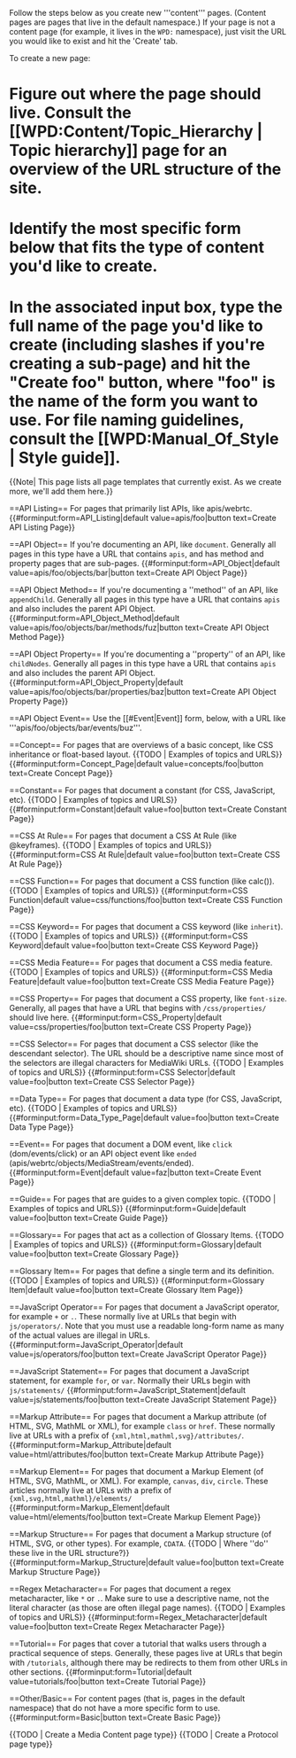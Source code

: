 Follow the steps below as you create new '''content''' pages. (Content pages are pages that live in the default namespace.) If your page is not a content page (for example, it lives in the <code>WPD:</code> namespace), just visit the URL you would like to exist and hit the 'Create' tab.

To create a new page:
# Figure out where the page should live. Consult the [[WPD:Content/Topic_Hierarchy | Topic hierarchy]] page for an overview of the URL structure of the site.
# Identify the most specific form below that fits the type of content you'd like to create.
# In the associated input box, type the full name of the page you'd like to create (including slashes if you're creating a sub-page) and hit the "Create foo" button, where "foo" is the name of the form you want to use. For file naming guidelines, consult the [[WPD:Manual_Of_Style | Style guide]].

{{Note| This page lists all page templates that currently exist. As we create more, we'll add them here.}}


==API Listing==
For pages that primarily list APIs, like apis/webrtc.
{{#forminput:form=API_Listing|default value=apis/foo|button text=Create API Listing Page}}

==API Object==
If you're documenting an API, like <code>document</code>. Generally all pages in this type have a URL that contains <code>apis</code>, and has method and property pages that are sub-pages.
{{#forminput:form=API_Object|default value=apis/foo/objects/bar|button text=Create API Object Page}}

==API Object Method==
If you're documenting a ''method'' of an API, like <code>appendChild</code>. Generally all pages in this type have a URL that contains <code>apis</code> and also includes the parent API Object.
{{#forminput:form=API_Object_Method|default value=apis/foo/objects/bar/methods/fuz|button text=Create API Object Method Page}}

==API Object Property==
If you're documenting a ''property'' of an API, like <code>childNodes</code>. Generally all pages in this type have a URL that contains <code>apis</code> and also includes the parent API Object.
{{#forminput:form=API_Object_Property|default value=apis/foo/objects/bar/properties/baz|button text=Create API Object Property Page}}

==API Object Event==
Use the [[#Event|Event]] form, below, with a URL like '''apis/foo/objects/bar/events/buz'''.

==Concept==
For pages that are overviews of a basic concept, like CSS inheritance or float-based layout.
{{TODO | Examples of topics and URLS}}
{{#forminput:form=Concept_Page|default value=concepts/foo|button text=Create Concept Page}}

==Constant==
For pages that document a constant (for CSS, JavaScript, etc).
{{TODO | Examples of topics and URLS}}
{{#forminput:form=Constant|default value=foo|button text=Create Constant Page}}

==CSS At Rule==
For pages that document a CSS At Rule (like @keyframes).
{{TODO | Examples of topics and URLS}}
{{#forminput:form=CSS At Rule|default value=foo|button text=Create CSS At Rule Page}}

==CSS Function==
For pages that document a CSS function (like calc()).
{{TODO | Examples of topics and URLS}}
{{#forminput:form=CSS Function|default value=css/functions/foo|button text=Create CSS Function Page}}

==CSS Keyword==
For pages that document a CSS keyword (like <code>inherit</code>).
{{TODO | Examples of topics and URLS}}
{{#forminput:form=CSS Keyword|default value=foo|button text=Create CSS Keyword Page}}

==CSS Media Feature==
For pages that document a CSS media feature.
{{TODO | Examples of topics and URLS}}
{{#forminput:form=CSS Media Feature|default value=foo|button text=Create CSS Media Feature Page}}

==CSS Property==
For pages that document a CSS property, like <code>font-size</code>. Generally, all pages that have a URL that begins with <code>/css/properties/</code> should live here.
{{#forminput:form=CSS_Property|default value=css/properties/foo|button text=Create CSS Property Page}}

==CSS Selector==
For pages that document a CSS selector (like the descendant selector). The URL should be a descriptive name since most of the selectors are illegal characters for MediaWiki URLs.
{{TODO | Examples of topics and URLS}}
{{#forminput:form=CSS Selector|default value=foo|button text=Create CSS Selector Page}}

==Data Type==
For pages that document a data type (for CSS, JavaScript, etc).
{{TODO | Examples of topics and URLS}}
{{#forminput:form=Data_Type_Page|default value=foo|button text=Create Data Type Page}}

==Event==
For pages that document a DOM event, like <code>click</code> (dom/events/click) or an API object event like <code>ended</code> (apis/webrtc/objects/MediaStream/events/ended).
{{#forminput:form=Event|default value=faz|button text=Create Event Page}}

==Guide==
For pages that are guides to a given complex topic.
{{TODO | Examples of topics and URLS}}
{{#forminput:form=Guide|default value=foo|button text=Create Guide Page}}

==Glossary==
For pages that act as a collection of Glossary Items.
{{TODO | Examples of topics and URLS}}
{{#forminput:form=Glossary|default value=foo|button text=Create Glossary Page}}

==Glossary Item==
For pages that define a single term and its definition.
{{TODO | Examples of topics and URLS}}
{{#forminput:form=Glossary Item|default value=foo|button text=Create Glossary Item Page}}

==JavaScript Operator==
For pages that document a JavaScript operator, for example <code>+</code> or <code>.</code>. These normally live at URLs that begin with <code>js/operators/</code>. Note that you must use a readable long-form name as many of the actual values are illegal in URLs.
{{#forminput:form=JavaScript_Operator|default value=js/operators/foo|button text=Create JavaScript Operator Page}}

==JavaScript Statement==
For pages that document a JavaScript statement, for example <code>for</code>, or <code>var</code>. Normally their URLs begin with <code>js/statements/</code>
{{#forminput:form=JavaScript_Statement|default value=js/statements/foo|button text=Create JavaScript Statement Page}}

==Markup Attribute==
For pages that document a Markup attribute (of HTML, SVG, MathML or XML), for example <code>class</code> or <code>href</code>. These normally live at URLs with a prefix of <code>{xml,html,mathml,svg}/attributes/</code>.
{{#forminput:form=Markup_Attribute|default value=html/attributes/foo|button text=Create Markup Attribute Page}}

==Markup Element==
For pages that document a Markup Element (of HTML, SVG, MathML, or XML). For example, <code>canvas</code>, <code>div</code>, <code>circle</code>. These articles normally live at URLs with a prefix of <code>{xml,svg,html,mathml}/elements/</code>
{{#forminput:form=Markup_Element|default value=html/elements/foo|button text=Create Markup Element Page}}

==Markup Structure==
For pages that document a Markup structure (of HTML, SVG, or other types). For example, <code>CDATA</code>.
{{TODO | Where ''do'' these live in the URL structure?}}
{{#forminput:form=Markup_Structure|default value=foo|button text=Create Markup Structure Page}}

==Regex Metacharacter==
For pages that document a regex metacharacter, like <code>*</code> or <code>.</code>. Make sure to use a descriptive name, not the literal character (as those are often illegal page names).
{{TODO | Examples of topics and URLS}}
{{#forminput:form=Regex_Metacharacter|default value=foo|button text=Create Regex Metacharacter Page}}

==Tutorial==
For pages that cover a tutorial that walks users through a practical sequence of steps. Generally, these pages live at URLs that begin with <code>/tutorials</code>, although there may be redirects to them from other URLs in other sections.
{{#forminput:form=Tutorial|default value=tutorials/foo|button text=Create Tutorial Page}}

==Other/Basic==
For content pages (that is, pages in the default namespace) that do not have a more specific form to use.
{{#forminput:form=Basic|button text=Create Basic Page}}

{{TODO | Create a Media Content page type}}
{{TODO | Create a Protocol page type}}